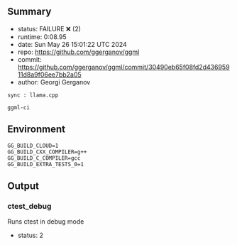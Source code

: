 ## Summary

- status:  FAILURE ❌ (2)
- runtime: 0:08.95
- date:    Sun May 26 15:01:22 UTC 2024
- repo:    https://github.com/ggerganov/ggml
- commit:  https://github.com/ggerganov/ggml/commit/30490eb65f08fd2d43695911d8a9f06ee7bb2a05
- author:  Georgi Gerganov
```
sync : llama.cpp

ggml-ci
```

## Environment

```
GG_BUILD_CLOUD=1
GG_BUILD_CXX_COMPILER=g++
GG_BUILD_C_COMPILER=gcc
GG_BUILD_EXTRA_TESTS_0=1
```

## Output

### ctest_debug

Runs ctest in debug mode
- status: 2
```

```

